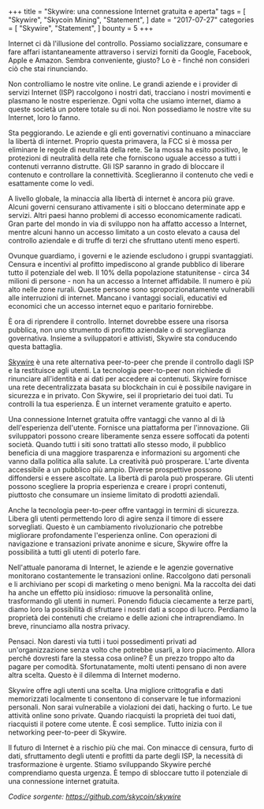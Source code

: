 +++
title = "Skywire: una connessione Internet gratuita e aperta"
tags = [
    "Skywire",
    "Skycoin Mining",
    "Statement",
]
date = "2017-07-27"
categories = [
    "Skywire",
    "Statement",
]
bounty = 5
+++

Internet ci dà l'illusione del controllo. Possiamo socializzare, consumare 
e fare affari istantaneamente attraverso i servizi forniti da Google, Facebook, 
Apple e Amazon. Sembra conveniente, giusto? Lo è - finché non consideri ciò 
che stai rinunciando.


Non controlliamo le nostre vite online. Le grandi aziende e i provider di 
servizi Internet (ISP) raccolgono i nostri dati, tracciano i nostri movimenti 
e plasmano le nostre esperienze. Ogni volta che usiamo internet, diamo a queste 
società un potere totale su di noi. Non possediamo le nostre vite su Internet, 
loro lo fanno.

Sta peggiorando. Le aziende e gli enti governativi continuano a minacciare la 
libertà di internet. Proprio questa primavera, la FCC si è mossa per eliminare 
le regole di neutralità della rete. Se la mossa ha esito positivo, le protezioni 
di neutralità della rete che forniscono uguale accesso a tutti i contenuti 
verranno distrutte. Gli ISP saranno in grado di bloccare il contenuto e 
controllare la connettività. Sceglieranno il contenuto che vedi e esattamente 
come lo vedi.

A livello globale, la minaccia alla libertà di internet è ancora più grave. 
Alcuni governi censurano attivamente i siti o bloccano determinate app e servizi. 
Altri paesi hanno problemi di accesso economicamente radicati. Gran parte del 
mondo in via di sviluppo non ha affatto accesso a Internet, mentre alcuni hanno 
un accesso limitato a un costo elevato a causa del controllo aziendale e di 
truffe di terzi che sfruttano utenti meno esperti.

Ovunque guardiamo, i governi e le aziende escludono i gruppi svantaggiati. 
Censura e incentivi al profitto impediscono al grande pubblico di liberare 
tutto il potenziale del web. Il 10% della popolazione statunitense - circa 34 
milioni di persone - non ha un accesso a Internet affidabile. Il numero è più 
alto nelle zone rurali. Queste persone sono sproporzionatamente vulnerabili 
alle interruzioni di internet. Mancano i vantaggi sociali, educativi ed economici 
che un accesso internet equo e paritario fornirebbe.


È ora di riprendere il controllo. Internet dovrebbe essere una risorsa pubblica, 
non uno strumento di profitto aziendale o di sorveglianza governativa. Insieme 
a sviluppatori e attivisti, Skywire sta conducendo questa battaglia.

[Skywire](https://github.com/skycoin/skywire) è una rete alternativa peer-to-peer 
che prende il controllo dagli ISP e la restituisce agli utenti. La tecnologia 
peer-to-peer non richiede di rinunciare all'identità e ai dati per accedere ai 
contenuti. Skywire fornisce una rete decentralizzata basata su blockchain in cui 
è possibile navigare in sicurezza e in privato. Con Skywire, sei il proprietario 
dei tuoi dati. Tu controlli la tua esperienza. È un internet veramente gratuito e 
aperto.

Una connessione Internet gratuita offre vantaggi che vanno al di là 
dell'esperienza dell'utente. Fornisce una piattaforma per l'innovazione. Gli 
sviluppatori possono creare liberamente senza essere soffocati da potenti società. 
Quando tutti i siti sono trattati allo stesso modo, il pubblico beneficia di una 
maggiore trasparenza e informazioni su argomenti che vanno dalla politica alla 
salute. La creatività può prosperare. L'arte diventa accessibile a un pubblico 
più ampio. Diverse prospettive possono diffondersi e essere ascoltate. La libertà 
di parola può prosperare. Gli utenti possono scegliere la propria esperienza e 
creare i propri contenuti, piuttosto che consumare un insieme limitato di 
prodotti aziendali.

Anche la tecnologia peer-to-peer offre vantaggi in termini di sicurezza. Libera 
gli utenti permettendo loro di agire senza il timore di essere sorvegliati. 
Questo è un cambiamento rivoluzionario che potrebbe migliorare profondamente 
l'esperienza online. Con operazioni di navigazione e transazioni private anonime 
e sicure, Skywire offre la possibilità a tutti gli utenti di poterlo fare.

Nell'attuale panorama di Internet, le aziende e le agenzie governative 
monitorano costantemente le transazioni online. Raccolgono dati personali e li 
archiviano per scopi di marketing o meno benigni. Ma la raccolta dei dati ha 
anche un effetto più insidioso: rimuove la personalità online, trasformando gli 
utenti in numeri. Ponendo fiducia ciecamente a terze parti, diamo loro la 
possibilità di sfruttare i nostri dati a scopo di lucro. Perdiamo la proprietà 
dei contenuti che creiamo e delle azioni che intraprendiamo. In breve, rinunciamo 
alla nostra privacy.

Pensaci. Non daresti via tutti i tuoi possedimenti privati ad un'organizzazione 
senza volto che potrebbe usarli, a loro piacimento. Allora perché dovresti fare 
la stessa cosa online? È un prezzo troppo alto da pagare per comodità. 
Sfortunatamente, molti utenti pensano di non avere altra scelta. Questo è il 
dilemma di Internet moderno.

Skywire offre agli utenti una scelta. Una migliore crittografia e dati memorizzati 
localmente ti consentono di conservare le tue informazioni personali. Non sarai 
vulnerabile a violazioni dei dati, hacking o furto. Le tue attività online sono 
private. Quando riacquisti la proprietà dei tuoi dati, riacquisti il potere come 
utente. È così semplice. Tutto inizia con il networking peer-to-peer di Skywire.

Il futuro di Internet è a rischio più che mai. Con minacce di censura, furto di 
dati, sfruttamento degli utenti e profitti da parte degli ISP, la necessità di 
trasformazione è urgente. Stiamo sviluppando Skywire perché comprendiamo questa
urgenza. È tempo di sbloccare tutto il potenziale di una connessione internet 
gratuita.

*Codice sorgente: https://github.com/skycoin/skywire*
